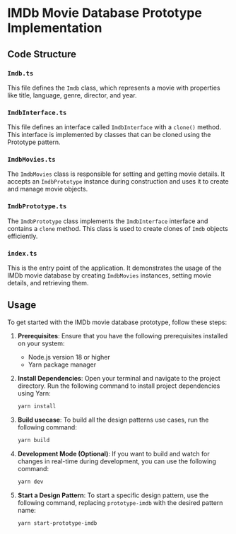 # IMDb Movie Database Prototype Implementation

## Code Structure

### `Imdb.ts`

This file defines the `Imdb` class, which represents a movie with properties like title, language, genre, director, and year.

### `ImdbInterface.ts`

This file defines an interface called `ImdbInterface` with a `clone()` method. This interface is implemented by classes that can be cloned using the Prototype pattern.

### `ImdbMovies.ts`

The `ImdbMovies` class is responsible for setting and getting movie details. It accepts an `ImdbPrototype` instance during construction and uses it to create and manage movie objects.

### `ImdbPrototype.ts`

The `ImdbPrototype` class implements the `ImdbInterface` interface and contains a `clone` method. This class is used to create clones of `Imdb` objects efficiently.

### `index.ts`

This is the entry point of the application. It demonstrates the usage of the IMDb movie database by creating `ImdbMovies` instances, setting movie details, and retrieving them.

## Usage

To get started with the IMDb movie database prototype, follow these steps:

1. **Prerequisites**: Ensure that you have the following prerequisites installed on your system:

   - Node.js version 18 or higher
   - Yarn package manager

2. **Install Dependencies**: Open your terminal and navigate to the project directory. Run the following command to install project dependencies using Yarn:

   ```bash
   yarn install

   ```

3. **Build usecase**: To build all the design patterns use cases, run the following command:

   ```bash
   yarn build

   ```

4. **Development Mode (Optional)**: If you want to build and watch for changes in real-time during development, you can use the following command:

   ```bash
   yarn dev

   ```

5. **Start a Design Pattern**: To start a specific design pattern, use the following command, replacing `prototype-imdb` with the desired pattern name:

   ```bash
   yarn start-prototype-imdb

   ```
